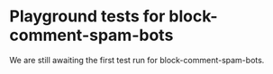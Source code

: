 # Playground tests for block-comment-spam-bots
We are still awaiting the first test run for block-comment-spam-bots.
